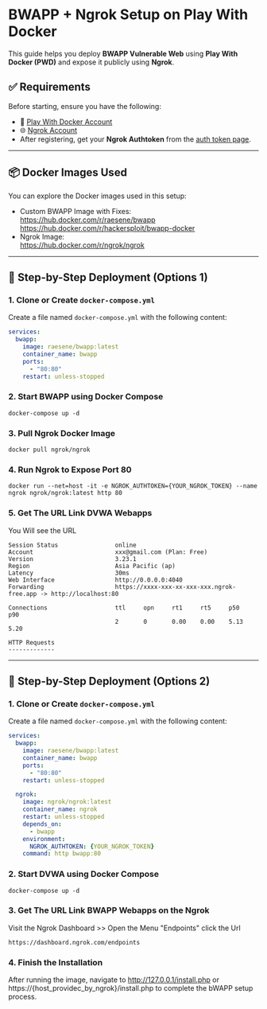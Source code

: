 # BWAPP + Ngrok Setup on Play With Docker

This guide helps you deploy **BWAPP Vulnerable Web** using **Play With Docker (PWD)** and expose it publicly using **Ngrok**.

## ✅ Requirements

Before starting, ensure you have the following:

- 🐳 [Play With Docker Account](https://labs.play-with-docker.com/)
- 🌐 [Ngrok Account](https://dashboard.ngrok.com/endpoints)  
- After registering, get your **Ngrok Authtoken** from the [auth token page](https://dashboard.ngrok.com/get-started/setup).

---

## 📦 Docker Images Used

You can explore the Docker images used in this setup:

- Custom BWAPP Image with Fixes:  
  https://hub.docker.com/r/raesene/bwapp
  https://hub.docker.com/r/hackersploit/bwapp-docker
- Ngrok Image:  
  https://hub.docker.com/r/ngrok/ngrok

---

## 🚀 Step-by-Step Deployment (Options 1)

### 1. Clone or Create `docker-compose.yml`

Create a file named `docker-compose.yml` with the following content:

```yaml
services:
  bwapp:
    image: raesene/bwapp:latest
    container_name: bwapp
    ports:
      - "80:80"
    restart: unless-stopped
```
### 2. Start BWAPP using Docker Compose
```
docker-compose up -d
```
### 3. Pull Ngrok Docker Image
```
docker pull ngrok/ngrok
```
### 4. Run Ngrok to Expose Port 80
```
docker run --net=host -it -e NGROK_AUTHTOKEN={YOUR_NGROK_TOKEN} --name ngrok ngrok/ngrok:latest http 80
```
### 5. Get The URL Link DVWA Webapps
You Will see the URL
```
Session Status                online                                                                  
Account                       xxx@gmail.com (Plan: Free)                                        
Version                       3.23.1                                                                  
Region                        Asia Pacific (ap)                                                       
Latency                       30ms                                                                    
Web Interface                 http://0.0.0.0:4040                                                     
Forwarding                    https://xxxx-xxx-xx-xxx-xxx.ngrok-free.app -> http://localhost:80       
                                                                                                      
Connections                   ttl     opn     rt1     rt5     p50     p90                             
                              2       0       0.00    0.00    5.13    5.20                            
                                                                                                      
HTTP Requests                                                                                         
-------------
```
---

## 🚀 Step-by-Step Deployment (Options 2)

### 1. Clone or Create `docker-compose.yml`

Create a file named `docker-compose.yml` with the following content:

```yaml
services:
  bwapp:
    image: raesene/bwapp:latest
    container_name: bwapp
    ports:
      - "80:80"
    restart: unless-stopped

  ngrok:
    image: ngrok/ngrok:latest
    container_name: ngrok
    restart: unless-stopped
    depends_on:
      - bwapp
    environment:
      NGROK_AUTHTOKEN: {YOUR_NGROK_TOKEN}
    command: http bwapp:80

```
### 2. Start DVWA using Docker Compose
```
docker-compose up -d
```
### 3. Get The URL Link BWAPP Webapps on the Ngrok
Visit the Ngrok Dashboard >> Open the Menu "Endpoints" click the Url
```
https://dashboard.ngrok.com/endpoints
```
### 4. Finish the Installation
After running the image, navigate to http://127.0.0.1/install.php or https://{host_providec_by_ngrok}/install.php⁠ to complete the bWAPP setup process.
